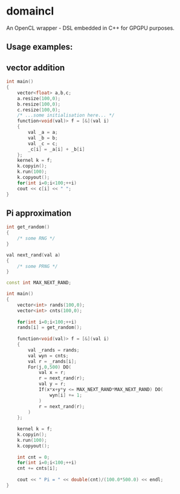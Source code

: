 domaincl
========

An OpenCL wrapper - DSL embedded in C++ for GPGPU purposes.

Usage examples:
---------------

vector addition
----------------
```c++
int main()
{
	vector<float> a,b,c;
	a.resize(100,0);
	b.resize(100,0);
	c.resize(100,0);
	/* ...some initialisation here... */
	function<void(val)> f = [&](val i)
	{
		val _a = a;
		val _b = b;
		val _c = c;
		_c[i] = _a[i] + _b[i]
	};
	kernel k = f;
	k.copyin();
	k.run(100);
	k.copyout();
	for(int i=0;i<100;++i)
	cout << c[i] << " ";
}
```

Pi approximation
-----------------
```c++
int get_random()
{
	/* some RNG */
}

val next_rand(val a)
{
	/* some PRNG */
}

const int MAX_NEXT_RAND;

int main()
{
	vector<int> rands(100,0);
	vector<int> cnts(100,0);
	
	for(int i=0;i<100;++i)
	rands[i] = get_random();
	
	function<void(val)> f = [&](val i)
	{
		val _rands = rands;
		val wyn = cnts;
		val r = _rands[i];
		For(j,0,500) DO(
			val x = r;
			r = next_rand(r);
			val y = r;
			If(x*x+y*y <= MAX_NEXT_RAND*MAX_NEXT_RAND) DO(
				wyn[i] += 1;
			)
			r = next_rand(r);
		)
	};
	
	kernel k = f;
	k.copyin();
	k.run(100);
	k.copyout();
	
	int cnt = 0;
	for(int i=0;i<100;++i)
	cnt += cnts[i];
	
	cout << " Pi = " << double(cnt)/(100.0*500.0) << endl;
}
```
